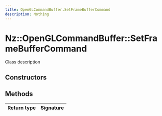 ```yaml
---
title: OpenGLCommandBuffer.SetFrameBufferCommand
description: Nothing
---
```


# Nz::OpenGLCommandBuffer::SetFrameBufferCommand

Class description

## Constructors


## Methods

| Return type | Signature |
| ----------- | --------- |
